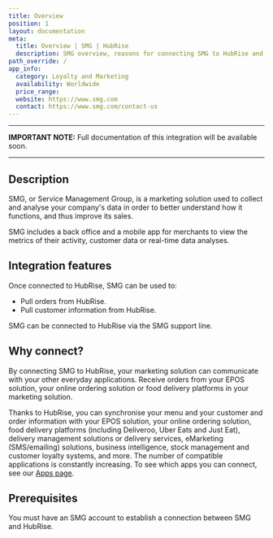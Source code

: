 ```yaml
---
title: Overview
position: 1
layout: documentation
meta:
  title: Overview | SMG | HubRise
  description: SMG overview, reasons for connecting SMG to HubRise and summary of integrated features. Synchronise data between your EPOS, SMG and your other apps.
path_override: /
app_info:
  category: Loyalty and Marketing
  availability: Worldwide
  price_range:
  website: https://www.smg.com
  contact: https://www.smg.com/contact-us
---
```


---

**IMPORTANT NOTE:** Full documentation of this integration will be available soon.

---

## Description

SMG, or Service Management Group, is a marketing solution used to collect and analyse your company's data in order to better understand how it functions, and thus improve its sales.

SMG includes a back office and a mobile app for merchants to view the metrics of their activity, customer data or real-time data analyses.

## Integration features

Once connected to HubRise, SMG can be used to:

- Pull orders from HubRise.
- Pull customer information from HubRise.

SMG can be connected to HubRise via the SMG support line.

## Why connect?

By connecting SMG to HubRise, your marketing solution can communicate with your other everyday applications. Receive orders from your EPOS solution, your online ordering solution or food delivery platforms in your marketing solution.

Thanks to HubRise, you can synchronise your menu and your customer and order information with your EPOS solution, your online ordering solution, food delivery platforms (including Deliveroo, Uber Eats and Just Eat), delivery management solutions or delivery services, eMarketing (SMS/emailing) solutions, business intelligence, stock management and customer loyalty systems, and more. The number of compatible applications is constantly increasing. To see which apps you can connect, see our [Apps page](/apps).

## Prerequisites

You must have an SMG account to establish a connection between SMG and HubRise.
